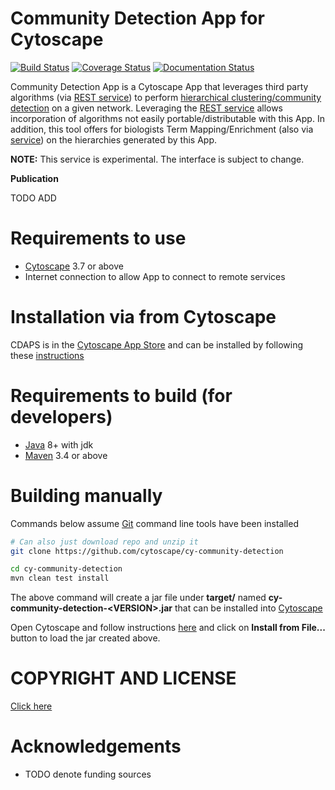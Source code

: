[maven]: http://maven.apache.org/
[java]: https://www.oracle.com/java/index.html
[git]: https://git-scm.com/
[make]: https://www.gnu.org/software/make
[cytoscape]: https://cytoscape.org/
[directappinstall]: http://manual.cytoscape.org/en/stable/App_Manager.html#installing-apps
[cd]: https://en.wikipedia.org/wiki/Hierarchical_clustering_of_networks
[appstore]: http://apps.cytoscape.org/apps/cycommunitydetection
[directcytoscapeinstall]: https://cdaps.readthedocs.io/en/latest/Installation.html
[cdservice]: https://github.com/cytoscape/communitydetection-rest-server

Community Detection App for Cytoscape
=======================================

[![Build Status](https://travis-ci.com/cytoscape/cy-community-detection.svg?branch=master)](https://travis-ci.com/cytoscape/cy-community-detection) [![Coverage Status](https://coveralls.io/repos/github/cytoscape/cy-community-detection/badge.svg?branch=master)](https://coveralls.io/github/cytoscape/cy-community-detection?branch=master)
[![Documentation Status](https://readthedocs.org/projects/cdaps/badge/?version=latest&token=d51549910b0a9d03167cce98f0f550cbacc48ec26e849a72a75a36c1cb474847)](https://cdaps.readthedocs.io/en/latest/?badge=latest)


Community Detection App is a Cytoscape App that leverages third party algorithms (via [REST service][cdservice])
to perform [hierarchical clustering/community detection][cd] on a given network. Leveraging
the [REST service][cdservice] allows incorporation of algorithms not easily portable/distributable
with this App. In addition, this tool offers for biologists Term Mapping/Enrichment (also via [service][cdservice]) on the
hierarchies generated by this App.

**NOTE:** This service is experimental. The interface is subject to change.

**Publication**

TODO ADD

Requirements to use
=====================

* [Cytoscape][cytoscape] 3.7 or above
* Internet connection to allow App to connect to remote services



Installation via from Cytoscape
======================================

CDAPS is in the [Cytoscape App Store][appstore]
and can be installed by following these [instructions][directcytoscapeinstall]


Requirements to build (for developers)
========================================

* [Java][java] 8+ with jdk
* [Maven][maven] 3.4 or above


Building manually
====================

Commands below assume [Git][git] command line tools have been installed

```Bash
# Can also just download repo and unzip it
git clone https://github.com/cytoscape/cy-community-detection

cd cy-community-detection
mvn clean test install
```

The above command will create a jar file under **target/** named
**cy-community-detection-\<VERSION\>.jar** that can be installed
into [Cytoscape][cytoscape]


Open Cytoscape and follow instructions [here][directappinstall] and click on
**Install from File...** button to load the jar created above.

COPYRIGHT AND LICENSE
========================

[Click here](LICENSE)

Acknowledgements
=================

* TODO denote funding sources
